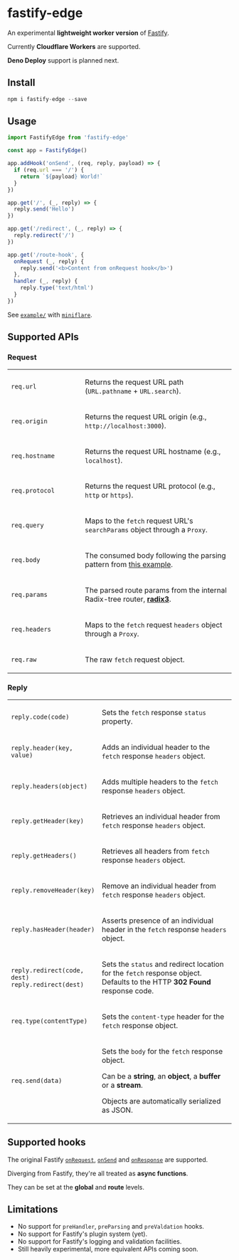 # fastify-edge

An experimental **lightweight worker version** of [Fastify](https://fastify.io).

Currently **Cloudflare Workers** are supported.

**Deno Deploy** support is planned next.

## Install

```js
npm i fastify-edge --save
````

## Usage

```js
import FastifyEdge from 'fastify-edge'

const app = FastifyEdge()

app.addHook('onSend', (req, reply, payload) => {
  if (req.url === '/') {
    return `${payload} World!`
  }
})

app.get('/', (_, reply) => {
  reply.send('Hello')
})

app.get('/redirect', (_, reply) => {
  reply.redirect('/')
})

app.get('/route-hook', {
  onRequest (_, reply) {
    reply.send('<b>Content from onRequest hook</b>')
  },
  handler (_, reply) {
    reply.type('text/html')
  }
})
```

See [`example/`](https://github.com/galvez/fastify-edge/tree/main/example) with [`miniflare`](https://github.com/cloudflare/miniflare).

## Supported APIs

### Request

<table>
<tr>
<td width="33%">
  
`req.url`

</td>
<td>
  
Returns the request URL path (`URL.pathname` + `URL.search`).

</td>
</tr>
<tr>
<td width="33%">
  
`req.origin`

</td>
<td>
  
Returns the request URL origin (e.g., `http://localhost:3000`).

</td>
</tr>
</tr>
<tr>
<td width="33%">
  
`req.hostname`

</td>
<td>
  
Returns the request URL hostname (e.g., `localhost`).

</td>
</tr>
<tr>
<td width="33%">
  
`req.protocol`

</td>
<td>
  
Returns the request URL protocol (e.g., `http` or `https`).

</td>
</tr>
<tr>
<td>
  
`req.query`

</td>
<td>
  
Maps to the `fetch` request URL's `searchParams` object through a `Proxy`.

</td>
</tr>
<tr>
<td>

`req.body`

</td>
<td>

The consumed body following the parsing pattern from [this example](https://developers.cloudflare.com/workers/examples/read-post/).

</td>
</tr>
<tr>
<td>

`req.params`

</td>
<td>
  
The parsed route params from the internal Radix-tree router, **[radix3](https://github.com/unjs/radix3)**.
  
</td>
</tr>
<tr>
<td>

`req.headers`

</td>
<td>

Maps to the `fetch` request `headers` object through a `Proxy`.

</td>
</tr>
<tr>
<td>

`req.raw`

</td>
<td>

The raw `fetch` request object.

</td>
</tr>
</table>


### Reply

<table>
<tr>
<td width="33%">

`reply.code(code)`

</td>
<td>

Sets the `fetch` response `status` property.

</td>
</tr>
<tr>
<td>

`reply.header(key, value)`

</td>
<td>
  
Adds an individual header to the `fetch` response `headers` object.
  
</td>
</tr>
<tr>
<td>

`reply.headers(object)`

</td>
<td>

Adds multiple headers to the `fetch` response `headers` object.

</td>
</tr>
<tr>
<td>

`reply.getHeader(key)`

</td>
<td>

Retrieves an individual header from `fetch` response `headers` object.

</td>
</tr>
<tr>
<td>

`reply.getHeaders()`

</td>
<td>

Retrieves all headers from `fetch` response `headers` object.

</td>
</tr>
<tr>
<td>

`reply.removeHeader(key)`

</td>
<td>

Remove an individual header from `fetch` response `headers` object.

</td>
</tr>
<tr>
<td>

`reply.hasHeader(header)`

</td>
<td>

Asserts presence of an individual header in the `fetch` response `headers` object.

</td>
</tr>
<tr>
<td>

`reply.redirect(code, dest)`<br>
`reply.redirect(dest)`

</td>
<td>

Sets the `status` and redirect location for the `fetch` response object.<br>
Defaults to the HTTP **302 Found** response code.

</td>
</tr>
<tr>
<td>

`req.type(contentType)`

</td>
<td>

Sets the `content-type` header for the `fetch` response object.

</td>
</tr>
<tr>
<td>

`req.send(data)`

</td>
<td>

Sets the `body` for the `fetch` response object.<br>

Can be a **string**, an **object**, a **buffer** or a **stream**.

Objects are automatically serialized as JSON.

</td>
</tr>
</table>

## Supported hooks

The original Fastify 
[`onRequest`](https://www.fastify.io/docs/latest/Reference/Hooks/#onrequest),
[`onSend`](https://www.fastify.io/docs/latest/Reference/Hooks/#onsend) and 
[`onResponse`](https://www.fastify.io/docs/latest/Reference/Hooks/#onresponse) are supported.

Diverging from Fastify, they're all treated as **async functions**.

They can be set at the **global** and **route** levels.

## Limitations

- No support for `preHandler`, `preParsing` and `preValdation` hooks.
- No support for Fastify's plugin system (yet).
- No support for Fastify's logging and validation facilities.
- Still heavily experimental, more equivalent APIs coming soon.
